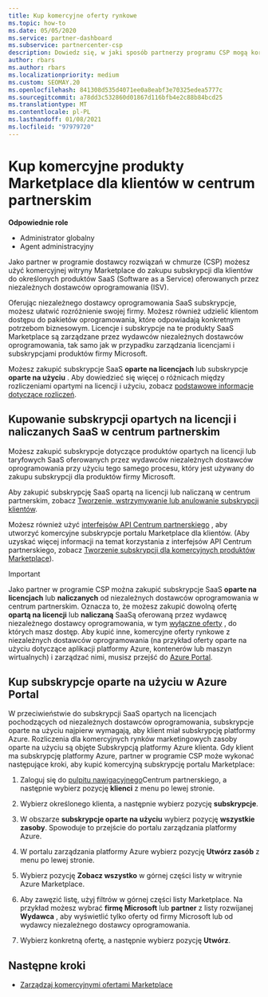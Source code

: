 ```yaml
---
title: Kup komercyjne oferty rynkowe
ms.topic: how-to
ms.date: 05/05/2020
ms.service: partner-dashboard
ms.subservice: partnercenter-csp
description: Dowiedz się, w jaki sposób partnerzy programu CSP mogą korzystać z witryny Marketplace Centrum partnerskiego, aby kupować oferty SaaS od niezależnych dostawców oprogramowania (ISV).
author: rbars
ms.author: rbars
ms.localizationpriority: medium
ms.custom: SEOMAY.20
ms.openlocfilehash: 841308d535d4071ee0a8eabf3e70325edea5777c
ms.sourcegitcommit: a78dd3c532860d01867d116bfb4e2c88b84bcd25
ms.translationtype: MT
ms.contentlocale: pl-PL
ms.lasthandoff: 01/08/2021
ms.locfileid: "97979720"
---
```

# <a name="purchase-commercial-marketplace-products-for-your-customers-in-partner-center"></a>Kup komercyjne produkty Marketplace dla klientów w centrum partnerskim


**Odpowiednie role**

- Administrator globalny
- Agent administracyjny

Jako partner w programie dostawcy rozwiązań w chmurze (CSP) możesz użyć komercyjnej witryny Marketplace do zakupu subskrypcji dla klientów do określonych produktów SaaS (Software as a Service) oferowanych przez niezależnych dostawców oprogramowania (ISV).

Oferując niezależnego dostawcy oprogramowania SaaS subskrypcje, możesz ułatwić rozróżnienie swojej firmy. Możesz również udzielić klientom dostępu do pakietów oprogramowania, które odpowiadają konkretnym potrzebom biznesowym. Licencje i subskrypcje na te produkty SaaS Marketplace są zarządzane przez wydawców niezależnych dostawców oprogramowania, tak samo jak w przypadku zarządzania licencjami i subskrypcjami produktów firmy Microsoft.

Możesz zakupić subskrypcje SaaS **oparte na licencjach** lub subskrypcje **oparte na użyciu** . Aby dowiedzieć się więcej o różnicach między rozliczeniami opartymi na licencji i użyciu, zobacz [podstawowe informacje dotyczące rozliczeń](billing-basics.md).

## <a name="purchase-license-based-and-metered-saas-subscriptions-in-partner-center"></a>Kupowanie subskrypcji opartych na licencji i naliczanych SaaS w centrum partnerskim

Możesz zakupić subskrypcje dotyczące produktów opartych na licencji lub taryfowych SaaS oferowanych przez wydawców niezależnych dostawców oprogramowania przy użyciu tego samego procesu, który jest używany do zakupu subskrypcji dla produktów firmy Microsoft.

Aby zakupić subskrypcję SaaS opartą na licencji lub naliczaną w centrum partnerskim, zobacz [Tworzenie, wstrzymywanie lub anulowanie subskrypcji klientów](create-a-new-subscription.md#create-a-new-subscription).

Możesz również użyć [interfejsów API Centrum partnerskiego](/partner-center/develop/) , aby utworzyć komercyjne subskrypcje portalu Marketplace dla klientów. (Aby uzyskać więcej informacji na temat korzystania z interfejsów API Centrum partnerskiego, zobacz [Tworzenie subskrypcji dla komercyjnych produktów Marketplace](/partner-center/develop/create-subscription-azure-marketplace-products)).

>[!IMPORTANT]
> Jako partner w programie CSP można zakupić subskrypcje SaaS **oparte na licencjach** lub **naliczanych** od niezależnych dostawców oprogramowania w centrum partnerskim. Oznacza to, że możesz zakupić dowolną ofertę **opartą na licencji** lub **naliczaną** SaaSą oferowaną przez wydawcę niezależnego dostawcy oprogramowania, w tym [wyłączne oferty](csp-commercial-marketplace-discover.md#learn-about-marketplace-exclusive-offers) , do których masz dostęp. Aby kupić inne, komercyjne oferty rynkowe z niezależnych dostawców oprogramowania (na przykład oferty oparte na użyciu dotyczące aplikacji platformy Azure, kontenerów lub maszyn wirtualnych) i zarządzać nimi, musisz przejść do [Azure Portal](https://portal.azure.com/).

## <a name="purchase-usage-based-subscriptions-in-the-azure-portal"></a>Kup subskrypcje oparte na użyciu w Azure Portal

W przeciwieństwie do subskrypcji SaaS opartych na licencjach pochodzących od niezależnych dostawców oprogramowania, subskrypcje oparte na użyciu najpierw wymagają, aby klient miał subskrypcję platformy Azure. Rozliczenia dla komercyjnych rynków marketingowych zasoby oparte na użyciu są objęte Subskrypcją platformy Azure klienta. Gdy klient ma subskrypcję platformy Azure, partner w programie CSP może wykonać następujące kroki, aby kupić komercyjną subskrypcję portalu Marketplace:

1. Zaloguj się do [pulpitu nawigacyjnego](https://partner.microsoft.com/dashboard)Centrum partnerskiego, a następnie wybierz pozycję **klienci** z menu po lewej stronie.

2. Wybierz określonego klienta, a następnie wybierz pozycję **subskrypcje**.  

3. W obszarze **subskrypcje oparte na użyciu** wybierz pozycję **wszystkie zasoby**. Spowoduje to przejście do portalu zarządzania platformy Azure.

4. W portalu zarządzania platformy Azure wybierz pozycję **Utwórz zasób** z menu po lewej stronie.

5. Wybierz pozycję **Zobacz wszystko** w górnej części listy w witrynie Azure Marketplace.

6. Aby zawęzić listę, użyj filtrów w górnej części listy Marketplace. Na przykład możesz wybrać **firmę Microsoft** lub **partner** z listy rozwijanej **Wydawca** , aby wyświetlić tylko oferty od firmy Microsoft lub od wydawcy niezależnego dostawcy oprogramowania.

7. Wybierz konkretną ofertę, a następnie wybierz pozycję **Utwórz**.

## <a name="next-steps"></a>Następne kroki

- [Zarządzaj komercyjnymi ofertami Marketplace](csp-commercial-marketplace-purchase.md)